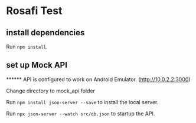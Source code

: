 # Rosafi Test


## install dependencies
Run `npm install`.

## set up Mock API

****** API is configured to work on Android Emulator. (http://10.0.2.2:3000)


Change directory to mock_api folder

Run `npm install json-server --save` to install the local server.

Run `npx json-server --watch src/db.json` to startup the API. 


